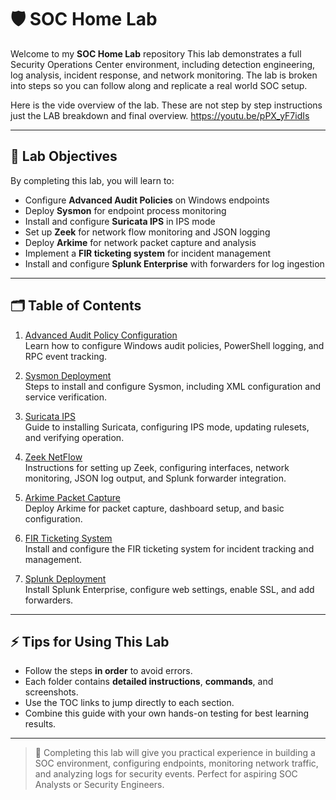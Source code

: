 # 🛡️ SOC Home Lab

Welcome to my **SOC Home Lab** repository This lab demonstrates a full Security Operations Center environment, including detection engineering, log analysis, incident response, and network monitoring. The lab is broken into  steps so you can follow along and replicate a real world SOC setup.

Here is the vide overview of the lab. These are not step by step instructions just the LAB breakdown and final overview.
https://youtu.be/pPX_yF7idIs

---

## 🎯 Lab Objectives

By completing this lab, you will learn to:

- Configure **Advanced Audit Policies** on Windows endpoints  
- Deploy **Sysmon** for endpoint process monitoring  
- Install and configure **Suricata IPS** in IPS mode  
- Set up **Zeek** for network flow monitoring and JSON logging  
- Deploy **Arkime** for network packet capture and analysis  
- Implement a **FIR ticketing system** for incident management  
- Install and configure **Splunk Enterprise** with forwarders for log ingestion  

---

## 🗂️ Table of Contents

1. [Advanced Audit Policy Configuration](https://github.com/Drevon-Shaw/SOC-LAB/blob/main/Advanced%20Audit%20Policy.md)  
   Learn how to configure Windows audit policies, PowerShell logging, and RPC event tracking.

2. [Sysmon Deployment](https://github.com/Drevon-Shaw/SOC-LAB/blob/main/Sysmon%20deployment.md)  
   Steps to install and configure Sysmon, including XML configuration and service verification.

3. [Suricata IPS](https://github.com/Drevon-Shaw/SOC-LAB/blob/main/suricata%20IPS.md)  
   Guide to installing Suricata, configuring IPS mode, updating rulesets, and verifying operation.

4. [Zeek NetFlow](https://github.com/Drevon-Shaw/SOC-LAB/blob/main/zeek%20and%20suricata%20setup%20.md)  
   Instructions for setting up Zeek, configuring interfaces, network monitoring, JSON log output, and Splunk forwarder integration.

5. [Arkime Packet Capture](https://github.com/Drevon-Shaw/SOC-LAB/blob/main/arkime%20packet%20capture.md)  
   Deploy Arkime for packet capture, dashboard setup, and basic configuration.

6. [FIR Ticketing System](https://github.com/Drevon-Shaw/SOC-LAB/blob/main/FIR%20setup.md)  
   Install and configure the FIR ticketing system for incident tracking and management.

7. [Splunk Deployment](https://github.com/Drevon-Shaw/SOC-LAB/blob/main/splunk%20deployment.md)  
   Install Splunk Enterprise, configure web settings, enable SSL, and add forwarders.

---

## ⚡ Tips for Using This Lab

- Follow the steps **in order** to avoid errors.  
- Each folder contains **detailed instructions**, **commands**, and screenshots.  
- Use the TOC links to jump directly to each section.  
- Combine this guide with your own hands-on testing for best learning results.  

---

> 🎉 Completing this lab will give you practical experience in building a SOC environment, configuring endpoints, monitoring network traffic, and analyzing logs for security events. Perfect for aspiring SOC Analysts or Security Engineers.
